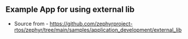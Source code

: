 ## Example App for using external lib
* Source from - https://github.com/zephyrproject-rtos/zephyr/tree/main/samples/application_development/external_lib
